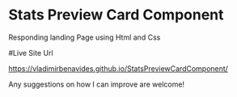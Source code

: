 # Stats Preview Card Component
Responding landing Page using Html and Css

#Live Site Url

https://vladimirbenavides.github.io/StatsPreviewCardComponent/

Any suggestions on how I can improve are welcome!


